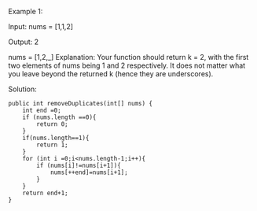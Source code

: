 Example 1:

Input:
nums = [1,1,2]

Output: 2

nums = [1,2,_]
Explanation: Your function should return k = 2, with the first two elements of nums being 1 and 2 respectively.
It does not matter what you leave beyond the returned k (hence they are underscores).


Solution:

    public int removeDuplicates(int[] nums) {
        int end =0;
        if (nums.length ==0){
            return 0;
        }
        if(nums.length==1){
            return 1;
        }
        for (int i =0;i<nums.length-1;i++){
            if (nums[i]!=nums[i+1]){
                nums[++end]=nums[i+1];
            }
        }
        return end+1;
    }
